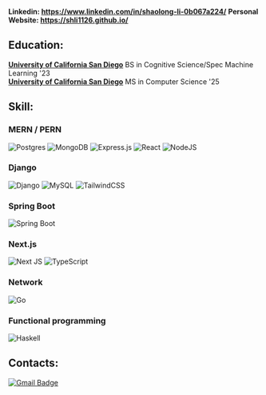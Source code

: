 
**Linkedin: https://www.linkedin.com/in/shaolong-li-0b067a224/**
**Personal Website: https://shli1126.github.io/**



Education:
-----
[**University of California San Diego**][ur] BS in Cognitive Science/Spec Machine Learning '23  
[**University of California San Diego**][ur] MS in Computer Science '25

[ur]: https://ucsd.edu/

Skill:
-----
### MERN / PERN
![Postgres](https://img.shields.io/badge/postgres-%23316192.svg?style=for-the-badge&logo=postgresql&logoColor=white)
![MongoDB](https://img.shields.io/badge/MongoDB-%234ea94b.svg?style=for-the-badge&logo=mongodb&logoColor=white)
![Express.js](https://img.shields.io/badge/express.js-%23404d59.svg?style=for-the-badge&logo=express&logoColor=%2361DAFB)
![React](https://img.shields.io/badge/react-%2320232a.svg?style=for-the-badge&logo=react&logoColor=%2361DAFB)
![NodeJS](https://img.shields.io/badge/node.js-6DA55F?style=for-the-badge&logo=node.js&logoColor=white)

### Django
![Django](https://img.shields.io/badge/django-%23092E20.svg?style=for-the-badge&logo=django&logoColor=white)
![MySQL](https://img.shields.io/badge/mysql-4479A1.svg?style=for-the-badge&logo=mysql&logoColor=white)
![TailwindCSS](https://img.shields.io/badge/tailwindcss-%2338B2AC.svg?style=for-the-badge&logo=tailwind-css&logoColor=white)

### Spring Boot
![Spring Boot](https://img.shields.io/badge/Spring_Boot-6DB33F?style=for-the-badge&logo=spring-boot&logoColor=white)

### Next.js
![Next JS](https://img.shields.io/badge/Next-black?style=for-the-badge&logo=next.js&logoColor=white)
![TypeScript](https://img.shields.io/badge/typescript-%23007ACC.svg?style=for-the-badge&logo=typescript&logoColor=white)

### Network
![Go](https://img.shields.io/badge/go-%2300ADD8.svg?style=for-the-badge&logo=go&logoColor=white)

### Functional programming
![Haskell](https://img.shields.io/badge/Haskell-5e5086?style=for-the-badge&logo=haskell&logoColor=white)


## Contacts: 
[![Gmail Badge](https://img.shields.io/badge/-shaolongli26@gmail.com-c14438?style=plastic&logo=Gmail&logoColor=white&link=mailto:shaolongli26@gmail.com)](shaolongli26@gmail.com)



